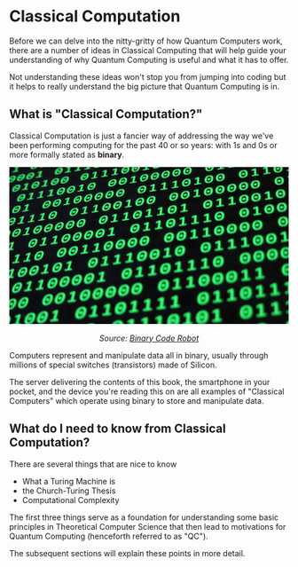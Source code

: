 # Classical Computation
Before we can delve into the nitty-gritty of how Quantum Computers work, there are a number of ideas in Classical Computing that will help guide your understanding of why Quantum Computing is useful and what it has to offer.

Not understanding these ideas won't stop you from jumping into coding but it helps to really understand the big picture that Quantum Computing is in.

## What is "Classical Computation?"
Classical Computation is just a fancier way of addressing the way we've been performing computing for the past 40 or so years: with 1s and 0s or more formally stated as **binary**.

<p align="center">
  <img  src="binary-code.jpg">
</p>
<p align="center">
   <i> Source: <a href=https://www.facebook.com/binarycoderobot/> Binary Code Robot </a> </i>
</p>

Computers represent and manipulate data all in binary, usually through millions of special switches (transistors) made of Silicon.

The server delivering the contents of this book, the smartphone in your pocket, and the device you're reading this on are all examples of "Classical Computers" which operate using binary to store and manipulate data.

## What do I need to know from Classical Computation?
There are several things that are nice to know

* What a Turing Machine is
* the Church-Turing Thesis 
* Computational Complexity

The first three things serve as a foundation for understanding some basic principles in Theoretical Computer Science that then lead to motivations for Quantum Computing (henceforth referred to as "QC").

The subsequent sections will explain these points in more detail.
